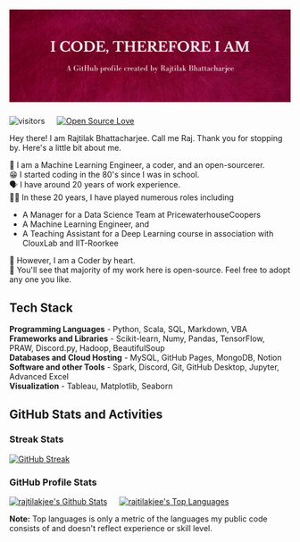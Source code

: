 # ![I code, therefore I am. A GitHub profile by Rajtilak Bhattacharjee](/assets/github-profile-photo.png)

![visitors](https://visitor-badge.laobi.icu/badge?page_id=rajtilakjee) &emsp; [![Open Source Love](https://badges.frapsoft.com/os/v1/open-source.svg?v=103)](https://github.com/ellerbrock/open-source-badges/)

Hey there! I am Rajtilak Bhattacharjee. Call me Raj. Thank you for stopping by. Here's a little bit about me.

🙌 I am a Machine Learning Engineer, a coder, and an open-sourcerer.<br/>
😁 I started coding in the 80's since I was in school.<br/>
🗣️ I have around 20 years of work experience.<br/>
👨‍💻 In these 20 years, I have played numerous roles including
 - A Manager for a Data Science Team at PricewaterhouseCoopers
 - A Machine Learning Engineer, and
 - A Teaching Assistant for a Deep Learning course in association with ClouxLab and IIT-Roorkee

🥇 However, I am a Coder by heart.<br/>
🔮 You'll see that majority of my work here is open-source. Feel free to adopt any one you like.<br/>

## Tech Stack

**Programming Languages** - Python, Scala, SQL, Markdown, VBA<br/>
**Frameworks and Libraries** - Scikit-learn, Numy, Pandas, TensorFlow, PRAW, Discord.py, Hadoop, BeautifulSoup<br/>
**Databases and Cloud Hosting** - MySQL, GitHub Pages, MongoDB, Notion<br/>
**Software and other Tools** - Spark, Discord, Git, GitHub Desktop, Jupyter, Advanced Excel<br/>
**Visualization** - Tableau, Matplotlib, Seaborn<br/>

## GitHub Stats and Activities

### Streak Stats

[![GitHub Streak](https://streak-stats.demolab.com?user=rajtilakjee&theme=vue)](https://git.io/streak-stats)

### GitHub Profile Stats

<a href="https://github.com/rajtilakjee"><img alt="rajtilakjee's Github Stats" src="https://github-readme-stats.vercel.app/api?username=rajtilakjee&show_icons=true&theme=vue" height="192px"/></a> &emsp; <a href="https://github.com/rajtilakjee/"><img alt="rajtilakjee's Top Languages" src="https://github-readme-stats.vercel.app/api/top-langs/?username=rajtilakjee&langs_count=8&theme=vue" height="192px"/></a>

<b>Note:</b> Top languages is only a metric of the languages my public code consists of and doesn't reflect experience or skill level.
